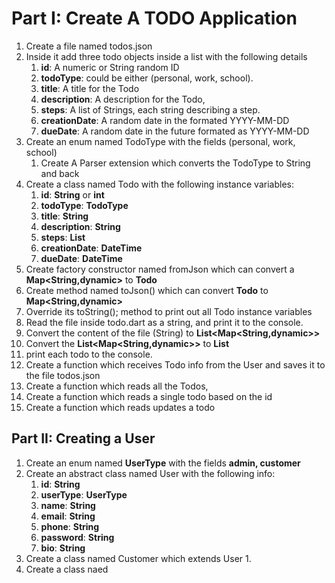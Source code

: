 # Part I: Create A TODO Application

1. Create a file named todos.json
2. Inside it add three todo objects inside a list with the following details
   1. **id**: A numeric or String random ID
   2. **todoType**: could be either (personal, work, school). 
   3. **title**: A title for the Todo 
   4. **description**: A description for the Todo, 
   5. **steps**: A list of Strings, each string describing a step. 
   6. **creationDate**: A random date in the formated YYYY-MM-DD
   7. **dueDate**: A random date in the future formated as YYYY-MM-DD
5. Create an enum named TodoType with the fields (personal, work, school)
   1. Create A Parser extension which converts the TodoType to String and back
6. Create a class named Todo with the following instance variables:
   1. **id**: **String** or **int**
   2. **todoType**: **TodoType**
   3. **title**: **String**
   4. **description**: **String**
   5. **steps**: **List<String>**
   6. **creationDate**: **DateTime**
   7. **dueDate**: **DateTime**
7. Create factory constructor named fromJson which can convert a **Map<String,dynamic>** to **Todo**
8. Create method named toJson() which can convert **Todo** to **Map<String,dynamic>**
9. Override its toString(); method to print out all Todo instance variables
10. Read the file inside todo.dart as a string, and print it to the console.
11. Convert the content of the file (String) to **List<Map<String,dynamic>>**
12. Convert the **List<Map<String,dynamic>>** to **List<Todo>**
13. print each todo to the console. 
14. Create a function which receives Todo info from the User and saves it to the file todos.json
15. Create a function which reads all the Todos, 
16. Create a function which reads a single todo based on the id
17. Create a function which reads updates a todo 

## Part II: Creating a User
1. Create an enum named **UserType** with the fields **admin, customer**
2. Create an abstract class named User with the following info:
   1. **id**: **String**
   2. **userType**: **UserType**
   3. **name**: **String**
   4. **email**: **String**
   5. **phone**: **String**
   6. **password**: **String**
   7. **bio**: **String**
3. Create a class named Customer which extends User 
   1. 
4. Create a class naed 
